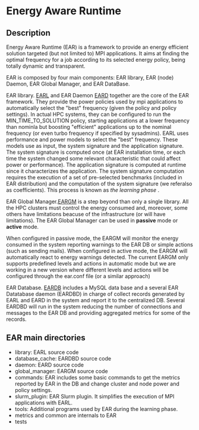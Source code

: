 # Energy Aware Runtime
Description
-----------
Energy Aware Runtime (EAR) is a framework to provide an energy efficient solution targeted (but not limited to) MPI applications. It aims at finding the optimal frequency for a job according to its selected energy policy, being totally dynamic and transparent.

EAR is composed by four main components: EAR library, EAR (node) Daemon, EAR Global Manager, and EAR DataBase.

EAR library. [EARL](./library/README.md) and EAR Daemon [EARD](./daemon/README.md) together are the core of the EAR framework. They provide the power policies used by mpi applications to automatically select the "best" frequency (given the policy and policy settings). In actual HPC systems, they can be configured to run the MIN_TIME_TO_SOLUTION policy, starting applications at a lower frequency than nominla but boosting "efficient" applications up to the nominal frequency (or even turbo frequency if specified by sysadmins). EARL uses performance and power models to select the "best" frequency. These models use as input, the system signature and the application signature. The system signature is computed once (at EAR installation time, or each time the system changed some relevant characteristic that could affect power or performance). The application signature is computed at runtime since it characterizes the application. The system signature computation requires the execution of a set of pre-selected benchmarks (included in EAR distribution) and the computation of the system signature (we referalso as coefficients). This process is known as _the learning phase_ .

EAR Global Manager.[EARGM](./global_manager/README.md) is a step beyond than only a single library. All the HPC clusters must control the energy consumed and, moreover, some others have limitations beacuse of the infrastructure (or will have limitations). The EAR Global Manager can be used in **passive** mode or **active** mode.

When configured in passive mode, the EARGM will monitor the energy consumed in the system reporting warnings to the EAR DB or simple actions (such as sending mails). When configured in active mode, the EARGM will automatically react to energy warnings detected. The current EARGM only supports predefined levels and actions in automatic mode but we are working in a new version where different levels and actions will be configured through the ear.conf file (or a similar approach) 

EAR Database. [EARDB](./database_cache/README.md) includes a MySQL data base and a several EAR Datatabase daemon (EARDBD) in charge of collect records generated by EARL and EARD in the system and report it to the centralized DB. Several EARDBD will run in the system reducing the number of connections and messages to the EAR DB and providing aggregated metrics for some of the records. 




EAR main directories
--------------------
* library: EARL source code
* database_cache: EARDBD source code
* daemon: EARD source code
* global_manager: EARGM source code  
* commands: EAR includes some basic commands to get the metrics reported by EAR in the DB and change cluster and node power and policy settings.
* slurm_plugin: EAR Slurm plugin. It simplifies the execution of MPI applications with EARL.  
* tools: Additional programs used by EAR during the learning phase.
* metrics and common are internals to EAR
* tests


